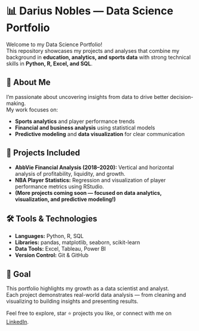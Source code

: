 # 📊 Darius Nobles — Data Science Portfolio

Welcome to my Data Science Portfolio!  
This repository showcases my projects and analyses that combine my background in **education, analytics, and sports data** with strong technical skills in **Python, R, Excel, and SQL**.

## 🎯 About Me
I’m passionate about uncovering insights from data to drive better decision-making.  
My work focuses on:
- **Sports analytics** and player performance trends  
- **Financial and business analysis** using statistical models  
- **Predictive modeling** and **data visualization** for clear communication  

## 🧩 Projects Included
- **AbbVie Financial Analysis (2018–2020):** Vertical and horizontal analysis of profitability, liquidity, and growth.  
- **NBA Player Statistics:** Regression and visualization of player performance metrics using RStudio.  
- **(More projects coming soon — focused on data analytics, visualization, and predictive modeling!)**

## 🛠️ Tools & Technologies
- **Languages:** Python, R, SQL  
- **Libraries:** pandas, matplotlib, seaborn, scikit-learn  
- **Data Tools:** Excel, Tableau, Power BI  
- **Version Control:** Git & GitHub  

## 🚀 Goal
This portfolio highlights my growth as a data scientist and analyst.  
Each project demonstrates real-world data analysis — from cleaning and visualizing to building insights and presenting results.

Feel free to explore, star ⭐ projects you like, or connect with me on [LinkedIn](https://www.linkedin.com/in/dariusnobles?lipi=urn%3Ali%3Apage%3Ad_flagship3_profile_view_base_contact_details%3BzsxPiRN5QCWr3WK4F0u6JQ%3D%3D).


